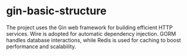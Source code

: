 # gin-basic-structure
The project uses the Gin web framework for building efficient HTTP services. Wire is adopted for automatic dependency injection. GORM handles database interactions, while Redis is used for caching to boost performance and scalability.
